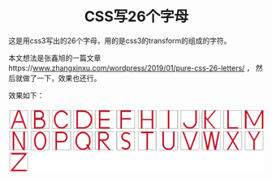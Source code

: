 <h1><center>CSS写26个字母</center></h1>

这是用css3写出的26个字母，用的是css3的transform的组成的字符。

本文想法是张鑫旭的一篇文章https://www.zhangxinxu.com/wordpress/2019/01/pure-css-26-letters/ ，
然后就做了一下，效果也还行。

效果如下：

![letter](https://github.com/wenrenbuyu/css-26-English-letter/blob/master/letter.jpg)